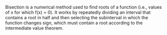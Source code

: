 Bisection is a numerical method used to find roots of a function (i.e., values of x for which f(x) = 0). It works by repeatedly dividing an interval that contains a root in half and then selecting the subinterval in which the function changes sign, which must contain a root according to the intermediate value theorem.
